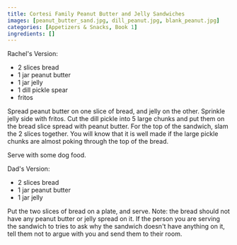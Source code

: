 ```yaml
---
title: Cortesi Family Peanut Butter and Jelly Sandwiches
images: [peanut_butter_sand.jpg, dill_peanut.jpg, blank_peanut.jpg]
categories: [Appetizers & Snacks, Book 1]
ingredients: []
---
```




 Rachel's Version:

-   2 slices bread
-   1 jar peanut butter
-   1 jar jelly
-   1 dill pickle spear
-   fritos

Spread peanut butter on one slice of bread, and jelly on the other.
Sprinkle jelly side with fritos. Cut the dill pickle into 5 large chunks
and put them on the bread slice spread with peanut butter. For the top
of the sandwich, slam the 2 slices together. You will know that it is
well made if the large pickle chunks are almost poking through the top
of the bread.

Serve with some dog food.

Dad's Version:

-   2 slices bread
-   1 jar peanut butter
-   1 jar jelly

Put the two slices of bread on a plate, and serve. Note: the bread
should not have any peanut butter or jelly spread on it. If the person
you are serving the sandwich to tries to ask why the sandwich doesn't
have anything on it, tell them not to argue with you and send them to
their room.


